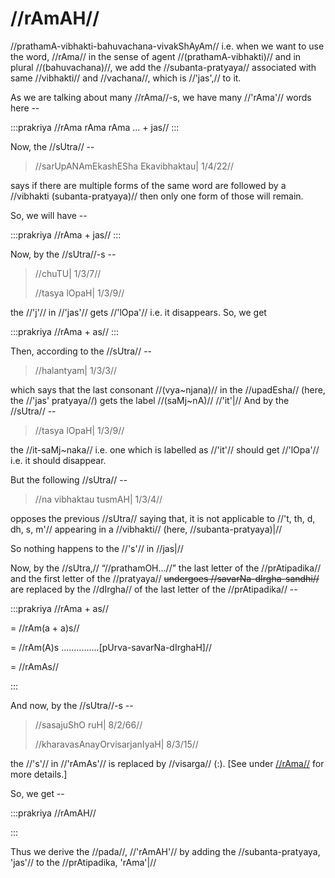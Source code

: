 # //rAmAH//

//prathamA-vibhakti-bahuvachana-vivakShAyAm// i.e. when we want to use
the word, //rAma// in the sense of agent //(prathamA-vibhakti)// and in
plural //(bahuvachana)//, we add the //subanta-pratyaya// associated
with same //vibhakti// and //vachana//, which is //'jas',// to it.

As we are talking about many //rAma//-s, we have many //'rAma'// words
here --

:::prakriya
//rAma rAma rAma ... + jas//
:::

Now, the //sUtra// --

> //sarUpANAmEkashESha Ekavibhaktau| 1/4/22//

says if there are multiple forms of the same word are followed by a
//vibhakti (subanta-pratyaya)// then only one form of those will remain.

So, we will have --

:::prakriya
//rAma + jas//
:::

Now, by the //sUtra//-s --

> //chuTU| 1/3/7//
>
> //tasya lOpaH| 1/3/9//

the //'j'// in //'jas'// gets //'lOpa'// i.e. it disappears. So, we get

:::prakriya
//rAma + as//
:::

Then, according to the //sUtra// --

> //halantyam| 1/3/3//

which says that the last consonant //(vya~njana)// in the //upadEsha//
(here, the //'jas' pratyaya//) gets the label //(saMj~nA)// //'it'|//
And by the //sUtra// --

> //tasya lOpaH| 1/3/9//

the //it-saMj~naka// i.e. one which is labelled as //'it'// should get
//'lOpa'// i.e. it should disappear.

But the following //sUtra// --

> //na vibhaktau tusmAH| 1/3/4//

opposes the previous //sUtra// saying that, it is not applicable to
//'t, th, d, dh, s, m'// appearing in a //vibhakti// (here,
//subanta-pratyaya)|//

So nothing happens to the //'s'// in //jas|//

Now, by the //sUtra,// “//prathamOH...//” the last letter of the
//prAtipadika// and the first letter of the //pratyaya// ~~undergoes
//savarNa-dIrgha-sandhi//~~ are replaced by the //dIrgha// of the last
letter of the //prAtipadika// --

:::prakriya
//rAma + as//

= //rAm(a + a)s//

= //rAm(A)s ...............\[pUrva-savarNa-dIrghaH]//

= //rAmAs//

:::

And now, by the //sUtra//-s --

> //sasajuShO ruH| 8/2/66//
>
> //kharavasAnayOrvisarjanIyaH| 8/3/15//

the //'s'// in //'rAmAs'// is replaced by //visarga// (:). \[See under
[//rAma//](#/lsk/subanta/raama-sabdah/main/#ha-rAmaH) for more
details.]

So, we get --

:::prakriya
//rAmAH//

:::

Thus we derive the //pada//, //'rAmAH'// by adding the
//subanta-pratyaya, 'jas'// to the //prAtipadika, 'rAma'|//
